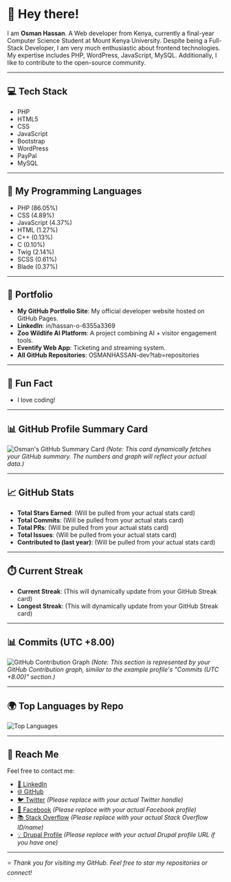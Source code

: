 # 👋 Hey there!

I am **Osman Hassan**. A Web developer from Kenya, currently a final-year Computer Science Student at Mount Kenya University. Despite being a Full-Stack Developer, I am very much enthusiastic about frontend technologies. My expertise includes PHP, WordPress, JavaScript, MySQL. Additionally, I like to contribute to the open-source community.

---

## 💻 Tech Stack

* PHP
* HTML5
* CSS
* JavaScript
* Bootstrap
* WordPress
* PayPal
* MySQL

---

## 🚀 My Programming Languages

* PHP (86.05%)
* CSS (4.89%)
* JavaScript (4.37%)
* HTML (1.27%)
* C++ (0.13%)
* C (0.10%)
* Twig (2.14%)
* SCSS (0.61%)
* Blade (0.37%)

---

## 💼 Portfolio

* **My GitHub Portfolio Site**: My official developer website hosted on GitHub Pages.
* **LinkedIn**: in/hassan-o-6355a3369
* **Zoo Wildlife AI Platform**: A project combining AI + visitor engagement tools.
* **Eventify Web App**: Ticketing and streaming system.
* **All GitHub Repositories**: OSMANHASSAN-dev?tab=repositories

---

## 🎉 Fun Fact

* I love coding!

---

## 📊 GitHub Profile Summary Card

![Osman's GitHub Summary Card](https://github-readme-stats.vercel.app/api?username=OSMANHASSAN-dev&show_icons=true&theme=default&hide_rank=true)
*(Note: This card dynamically fetches your GitHub summary. The numbers and graph will reflect your actual data.)*

---

## 📈 GitHub Stats

* **Total Stars Earned**: (Will be pulled from your actual stats card)
* **Total Commits**: (Will be pulled from your actual stats card)
* **Total PRs**: (Will be pulled from your actual stats card)
* **Total Issues**: (Will be pulled from your actual stats card)
* **Contributed to (last year)**: (Will be pulled from your actual stats card)

---

## ⏱️ Current Streak

* **Current Streak**: (This will dynamically update from your GitHub Streak card)
* **Longest Streak**: (This will dynamically update from your GitHub Streak card)

---

## 📊 Commits (UTC +8.00)

![GitHub Contribution Graph](https://github-readme-streak-stats.herokuapp.com/?user=OSMANHASSAN-dev&theme=default)
*(Note: This section is represented by your GitHub Contribution graph, similar to the example profile's "Commits (UTC +8.00)" section.)*

---

## 🌍 Top Languages by Repo

![Top Languages](https://github-readme-stats.vercel.app/api/top-langs/?username=OSMANHASSAN-dev&layout=compact&langs_count=10&theme=default)

---

## 🔗 Reach Me

Feel free to contact me:
* [💼 LinkedIn](https://linkedin.com/in/hassan-o-6355a3369)
* [🌐 GitHub](https://github.com/OSMANHASSAN-dev)
* [🐦 Twitter](https://twitter.com/your_twitter_handle) *(Please replace with your actual Twitter handle)*
* [📘 Facebook](https://facebook.com/your_facebook_profile) *(Please replace with your actual Facebook profile)*
* [📚 Stack Overflow](https://stackoverflow.com/users/your_stackoverflow_id/your-name) *(Please replace with your actual Stack Overflow ID/name)*
* [💡 Drupal Profile](https://www.drupal.org/u/your_drupal_id) *(Please replace with your actual Drupal profile URL if you have one)*

---

⭐ *Thank you for visiting my GitHub. Feel free to star my repositories or connect!*
